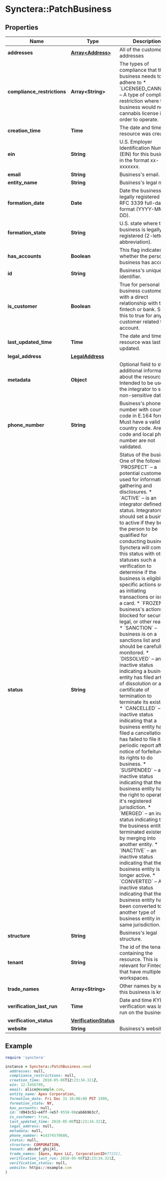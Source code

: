 # Synctera::PatchBusiness

## Properties

| Name | Type | Description | Notes |
| ---- | ---- | ----------- | ----- |
| **addresses** | [**Array&lt;Address&gt;**](Address.md) | All of the customer&#39;s addresses | [optional][readonly] |
| **compliance_restrictions** | **Array&lt;String&gt;** | The types of compliance that the business needs to adhere to * &#x60;LICENSED_CANNABIS&#x60; – A type of compliance restriction where the business would need a cannabis license in order to operate.  | [optional] |
| **creation_time** | **Time** | The date and time the resource was created. | [optional][readonly] |
| **ein** | **String** | U.S. Employer Identification Number (EIN) for this business, in the format xx-xxxxxxx. | [optional] |
| **email** | **String** | Business&#39;s email. | [optional] |
| **entity_name** | **String** | Business&#39;s legal name. | [optional] |
| **formation_date** | **Date** | Date the business was legally registered in RFC 3339 full-date format (YYYY-MM-DD). | [optional] |
| **formation_state** | **String** | U.S. state where the business is legally registered (2-letter abbreviation). | [optional] |
| **has_accounts** | **Boolean** | This flag indicates whether the person or business has accounts. | [optional][readonly] |
| **id** | **String** | Business&#39;s unique identifier. | [optional][readonly] |
| **is_customer** | **Boolean** | True for personal and business customers with a direct relationship with the fintech or bank. Set this to true for any customer related to an account.  | [optional] |
| **last_updated_time** | **Time** | The date and time the resource was last updated. | [optional][readonly] |
| **legal_address** | [**LegalAddress**](LegalAddress.md) |  | [optional] |
| **metadata** | **Object** | Optional field to store additional information about the resource. Intended to be used by the integrator to store non-sensitive data.  | [optional] |
| **phone_number** | **String** | Business&#39;s phone number with country code in E.164 format. Must have a valid country code. Area code and local phone number are not validated. | [optional] |
| **status** | **String** | Status of the business. One of the following: * &#x60;PROSPECT&#x60; – a potential customer, used for information-gathering and disclosures. * &#x60;ACTIVE&#x60; –  is an integrator defined status.  Integrators should set a business to active if they believe the person to be qualified for conducting business.  Synctera will combine this status with other statuses such a verification to determine if the business is eligible for specific actions such as initiating transactions or issuing a card. * &#x60;FROZEN&#x60; – business&#39;s actions are blocked for security, legal, or other reasons. * &#x60;SANCTION&#x60; – business is on a sanctions list and should be carefully monitored. * &#x60;DISSOLVED&#x60; – an inactive status indicating a business entity has filed articles of dissolution or a certificate of termination to terminate its existence. * &#x60;CANCELLED&#x60; – an inactive status indicating that a business entity has filed a cancellation or has failed to file its periodic report after notice of forfeiture of its rights to do business. * &#x60;SUSPENDED&#x60; – an inactive status indicating that the business entity has lost the right to operate in it&#39;s registered jurisdiction. * &#x60;MERGED&#x60; – an inactive status indicating that the business entity has terminated existence by merging into another entity. * &#x60;INACTIVE&#x60; – an inactive status indicating that the business entity is no longer active. * &#x60;CONVERTED&#x60; – An inactive status indicating that the business entity has been converted to another type of business entity in the same jurisdiction.  | [optional] |
| **structure** | **String** | Business&#39;s legal structure. | [optional] |
| **tenant** | **String** | The id of the tenant containing the resource. This is relevant for Fintechs that have multiple workspaces.  | [optional] |
| **trade_names** | **Array&lt;String&gt;** | Other names by which this business is known. | [optional] |
| **verification_last_run** | **Time** | Date and time KYB verification was last run on the business. | [optional][readonly] |
| **verification_status** | [**VerificationStatus**](VerificationStatus.md) |  | [optional] |
| **website** | **String** | Business&#39;s website. | [optional] |

## Example

```ruby
require 'synctera'

instance = Synctera::PatchBusiness.new(
  addresses: null,
  compliance_restrictions: null,
  creation_time: 2010-05-06T12:23:34.321Z,
  ein: 12-3456789,
  email: alice@example.com,
  entity_name: Apex Corporation,
  formation_date: Fri Dec 31 16:00:00 PST 1999,
  formation_state: NY,
  has_accounts: null,
  id: 7d943c51-e4ff-4e57-9558-08cab6b963c7,
  is_customer: true,
  last_updated_time: 2010-05-06T12:23:34.321Z,
  legal_address: null,
  metadata: null,
  phone_number: +14374570680,
  status: null,
  structure: CORPORATION,
  tenant: abcdef_ghijkl,
  trade_names: [Apex, Apex LLC, CorporationID#77231],
  verification_last_run: 2010-05-06T12:23:34.321Z,
  verification_status: null,
  website: https://example.com
)
```

